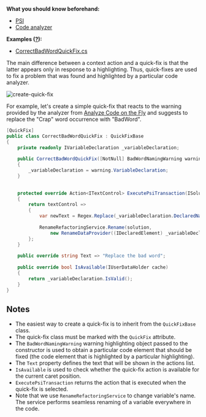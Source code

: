 [//]: # (title: Create a Quick-Fix)

**What you should know beforehand:**
* [PSI](NavigateCode.md#psi-basics)
* [Code analyzer](AnalyzeCodeOnTheFly.md)

**Examples ([?](HowTo_HowTo.md#sample-solution)):**
* [CorrectBadWordQuickFix.cs](https://github.com/JetBrains/sample-resharper-plugin/blob/master/SampleReSharperPlugin/src/QuickFix/CorrectBadWordQuickFix.cs)

The main difference between a context action and a quick-fix is that the latter appears only in response to a highlighting. Thus, quick-fixes are used to fix a problem that was found and highlighted by a particular code analyzer. 

![create-quick-fix](create-quick-fix.png)

For example, let's create a simple quick-fix that reacts to the warning provided by the analyzer from [Analyze Code on the Fly](AnalyzeCodeOnTheFly.md) and suggests to replace the "Crap" word occurrence with "BadWord".

```csharp
[QuickFix]
public class CorrectBadWordQuickFix : QuickFixBase
{
    private readonly IVariableDeclaration _variableDeclaration;
 
    public CorrectBadWordQuickFix([NotNull] BadWordNamingWarning warning)
    {
        _variableDeclaration = warning.VariableDeclaration;
    }
  
  
    protected override Action<ITextControl> ExecutePsiTransaction(ISolution solution, IProgressIndicator progress)
    {
        return textControl =>
        {
            var newText = Regex.Replace(_variableDeclaration.DeclaredName, "crap", "BadWord", RegexOptions.IgnoreCase);
             
            RenameRefactoringService.Rename(solution,
                new RenameDataProvider((IDeclaredElement) _variableDeclaration, newText), textControl);
        };
    }
  
    public override string Text => "Replace the bad word";
    
    public override bool IsAvailable(IUserDataHolder cache)
    {
        return _variableDeclaration.IsValid();
    }
}
```

## Notes
* The easiest way to create a quick-fix is to inherit from the `QuickFixBase` class.
* The quick-fix class must be marked with the `QuickFix` attribute.
* The `BadWordNamingWarning` warning highlighting object passed to the constructor is used to obtain a particular code element that should be fixed (the code element that is highlighted by a particular highlighting).
* The `Text` property defines the text that will be shown in the actions list.
* `IsAvailable` is used to check whether the quick-fix action is available for the current caret position.
* `ExecutePsiTransaction` returns the action that is executed when the quick-fix is selected.
* Note that we use `RenameRefactoringService` to change variable's name. The service performs seamless renaming of a variable everywhere in the code.